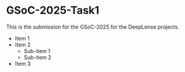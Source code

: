 # GSoC-2025-Task1
This is the submission for the GSoC-2025 for the DeepLense projects. 
- Item 1
- Item 2
  - Sub-item 1
  - Sub-item 2
- Item 3
